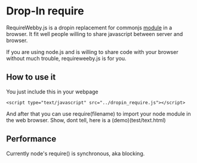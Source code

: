 # Drop-In require

RequireWebby.js is a dropin replacement for commonjs [module](http://www.commonjs.org/specs/modules/1.0/)
in a browser.
It fit well people willing to share javascript between server and browser.

If you are using node.js and is willing to share code with your browser without
much trouble, requireweeby.js is for you.

## How to use it

You just include this in your webpage

    <script type="text/javascript" src="../dropin_require.js"></script>

And after that you can use require(filename) to import your node module in the
web browser. Show, dont tell, here is a (demo)(test/text.html)

## Performance

Currently node's require() is synchronous, aka blocking. 